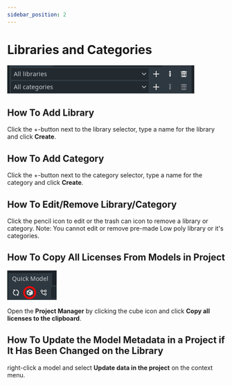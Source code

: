 ```yaml
---
sidebar_position: 2
---
```


# Libraries and Categories

![Libraries and Categories](./img/librariesAndCategories.png)

## How To Add Library
Click the +-button next to the library selector, type a name for the library and click **Create**.

## How To Add Category
Click the +-button next to the category selector, type a name for the category and click **Create**.

## How To Edit/Remove Library/Category
Click the pencil icon to edit or the trash can icon to remove a library or category.
Note: You cannot edit or remove pre-made Low poly library or it's categories.

## How To Copy All Licenses From Models in Project
![Project Manager](./img/projectManager.png)

Open the **Project Manager** by clicking the cube icon and click **Copy all licenses to the clipboard**.

## How To Update the Model Metadata in a Project if It Has Been Changed on the Library
right-click a model and select **Update data in the project** on the context menu.
